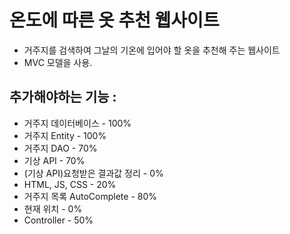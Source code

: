 # 온도에 따른 옷 추천 웹사이트

- 거주지를 검색하여 그날의 기온에 입어야 할 옷을 추천해 주는 웹사이트
- MVC 모델을 사용.

## 추가해야하는 기능 : 

- 거주지 데이터베이스 - 100%
- 거주지 Entity - 100%
- 거주지 DAO - 70%
- 기상 API - 70%
- (기상 API)요청받은 결과값 정리 - 0%
- HTML, JS, CSS - 20%
- 거주지 목록 AutoComplete - 80%
- 현재 위치 - 0%
- Controller - 50%